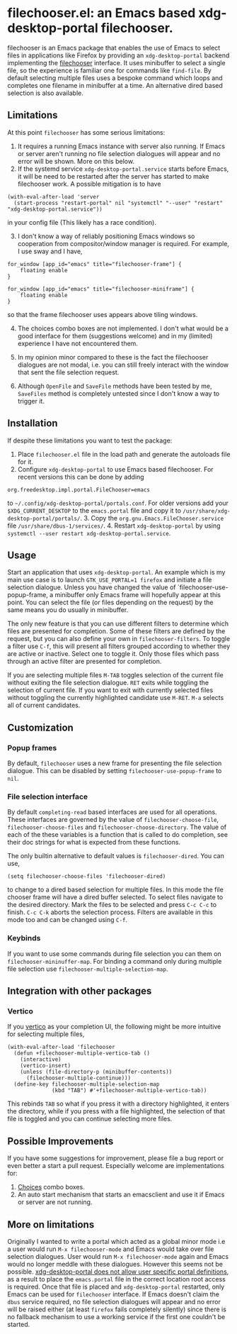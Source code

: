 # filechooser.el: an Emacs based xdg-desktop-portal filechooser. 

filechooser is an Emacs package that enables the use of Emacs to select files in applications like Firefox by providing an `xdg-desktop-portal` backend implementing the [filechooser](https://flatpak.github.io/xdg-desktop-portal/#gdbus-org.freedesktop.impl.portal.FileChooser) interface. It uses minibuffer to select a single file, so the experience is familiar one for commands like `find-file`. By default selecting multiple files uses a bespoke command which loops and completes one filename in minibuffer at a time. An alternative dired based selection is also available.

## Limitations
At this point `filechooser` has some serious limitations:
1. It requires a running Emacs instance with server also running. If Emacs or server aren't running no file selection dialogues will appear and no error will be shown. More on this below.
2. If the systemd service `xdg-desktop-portal.service` starts before Emacs, it will be need to be restarted after the server has started to make filechooser work. A possible mitigation is to have

```emacs-lisp
(with-eval-after-load 'server
  (start-process "restart-portal" nil "systemctl" "--user" "restart" "xdg-desktop-portal.service"))
```
in your config file (This likely has a race condition).

3. I don't know a way of reliably positioning Emacs windows so cooperation from compositor/window manager is required. For example, I use sway and I have,
```
for_window [app_id="emacs" title="filechooser-frame"] {
    floating enable
}

for_window [app_id="emacs" title="filechooser-miniframe"] {
    floating enable
}
```
so that the frame filechooser uses appears above tiling windows.

4. The choices combo boxes are not implemented. I don't what would be a good interface for them (suggestions welcome) and in my (limited) experience I have not encountered them.

5. In my opinion minor compared to these is the fact the filechooser dialogues are not modal, i.e. you can still freely interact with the window that sent the file selection request.

6. Although `OpenFile` and `SaveFile` methods have been tested by me, `SaveFiles` method is completely untested since I don't know a way to trigger it.

## Installation
If despite these limitations you want to test the package:
1. Place `filechooser.el` file in the load path and generate the autoloads file for it.
2. Configure `xdg-desktop-portal` to use Emacs based filechooser. For recent versions this can be done by adding
```
org.freedesktop.impl.portal.FileChooser=emacs
```
to `~/.config/xdg-desktop-portal/portals.conf`. For older versions add your `$XDG_CURRENT_DESKTOP` to the `emacs.portal` file and copy it to `/usr/share/xdg-desktop-portal/portals/`.
3. Copy the `org.gnu.Emacs.FileChooser.service` file `/usr/share/dbus-1/services/`.
4. Restart `xdg-desktop-portal` by using `systemctl --user restart xdg-desktop-portal.service`.

## Usage
Start an application that uses `xdg-desktop-portal`. An example which is my main use case is to launch `GTK_USE_PORTAL=1 firefox` and initiate a file selection dialogue. Unless you have changed the value of `filechooser-use-popup-frame, a minibuffer only Emacs frame will hopefully appear at this point. You can  select the file (or files depending on the request) by the same means you do usually in minibuffer.

The only new feature is that you can use different filters to determine which files are presented for completion. Some of these filters are defined by the request, but you can also define your own in `filechooser-filters`. To toggle a filter use `C-f`, this will present all filters grouped according to whether they are active or inactive. Select one to toggle it. Only those files which pass through an active filter are presented for completion.

If you are selecting multiple files `M-TAB` toggles selection of the current file without exiting the file selection dialogue. `RET` exits while toggling the selection of current file. If you want to exit with currently selected files without toggling the currently highlighted candidate use `M-RET`. `M-a` selects all of current candidates.

## Customization
### Popup frames
By default, `filechooser` uses a new frame for presenting the file selection dialogue. This can be disabled by setting `filechooser-use-popup-frame` to `nil`.
### File selection interface
By default `completing-read` based interfaces are used for all operations. These interfaces are governed by the value of `filechooser-choose-file`, `filechooser-choose-files` and `filechooser-choose-directory`. The value of each of the these variables is a function that is called to do completion, see their doc strings for what is expected from these functions.

The only builtin alternative to default values is `filechooser-dired`. You can use,
```emacs-lisp
(setq filechooser-choose-files 'filechooser-dired)
```
to change to a dired based selection for multiple files. In this mode the file chooser frame will have a dired buffer selected. To select files navigate to the desired directory. Mark the files to be selected and press `C-c C-c` to finish. `C-c C-k` aborts the selection process. Filters are available in this mode too and can be changed using `C-f`.

### Keybinds
If you want to use some commands during file selection you can them on `filechooser-mininuffer-map`. For binding a command only during multiple file selection use `filechooser-multiple-selection-map`.

## Integration with other packages
### Vertico
If you [vertico](https://github.com/minad/vertico) as your completion UI, the following might be more intuitive for selecting multiple files,
```emacs-lisp
(with-eval-after-load 'filechooser
  (defun +filechooser-multiple-vertico-tab ()
    (interactive)
    (vertico-insert)
    (unless (file-directory-p (minibuffer-contents))
      (filechooser-multiple-continue)))
  (define-key filechooser-multiple-selection-map
              (kbd "TAB") #'+filechooser-multiple-vertico-tab))
```
This rebinds `TAB` so what if you press it with a directory highlighted, it enters the directory, while if you press with a file highlighted, the selection of that file is toggled and you can continue selecting more files.
## Possible Improvements
If you have some suggestions for improvement, please file a bug report or even better a start a pull request. Especially welcome are implementations for:
1. [Choices](https://flatpak.github.io/xdg-desktop-portal/docs/doc-org.freedesktop.portal.FileChooser.html#org-freedesktop-portal-filechooser-openfile) combo boxes.
2. An auto start mechanism that starts an emacsclient and use it if Emacs or server are not running.
## More on limitations
Originally I wanted to write a portal which acted as a global minor mode i.e a user would run `M-x filechooser-mode` and Emacs would take over file selection dialogues. User would run `M-x filechooser-mode` again and Emacs would no longer meddle with these dialogues. However this seems not be possible. [xdg-desktop-portal does not allow user specific portal definitions](https://github.com/flatpak/xdg-desktop-portal/issues/804), as a result to place the `emacs.portal` file in the correct location root access is required. Once that file is placed and `xdg-desktop-portal` restarted, only Emacs can be used for `filechooser` interface. If Emacs doesn't claim the `dbus` service required, no file selection dialogues will appear and no error will be raised either (at least `firefox` fails completely silently) since there is no fallback mechanism to use a working service if the first one couldn't be started.
